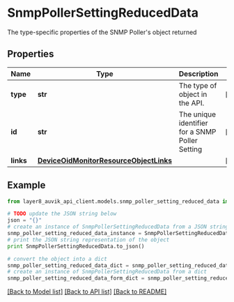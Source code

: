 # SnmpPollerSettingReducedData

The type-specific properties of the SNMP Poller's object returned

## Properties
Name | Type | Description | Notes
------------ | ------------- | ------------- | -------------
**type** | **str** | The type of object in the API. | [optional] 
**id** | **str** | The unique identifier for a SNMP Poller Setting | [optional] 
**links** | [**DeviceOidMonitorResourceObjectLinks**](DeviceOidMonitorResourceObjectLinks.md) |  | [optional] 

## Example

```python
from layer8_auvik_api_client.models.snmp_poller_setting_reduced_data import SnmpPollerSettingReducedData

# TODO update the JSON string below
json = "{}"
# create an instance of SnmpPollerSettingReducedData from a JSON string
snmp_poller_setting_reduced_data_instance = SnmpPollerSettingReducedData.from_json(json)
# print the JSON string representation of the object
print SnmpPollerSettingReducedData.to_json()

# convert the object into a dict
snmp_poller_setting_reduced_data_dict = snmp_poller_setting_reduced_data_instance.to_dict()
# create an instance of SnmpPollerSettingReducedData from a dict
snmp_poller_setting_reduced_data_form_dict = snmp_poller_setting_reduced_data.from_dict(snmp_poller_setting_reduced_data_dict)
```
[[Back to Model list]](../README.md#documentation-for-models) [[Back to API list]](../README.md#documentation-for-api-endpoints) [[Back to README]](../README.md)


